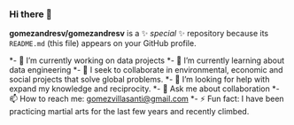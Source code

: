 ### Hi there 👋


**gomezandresv/gomezandresv** is a ✨ _special_ ✨ repository because its `README.md` (this file) appears on your GitHub profile.


*- 🔭 I’m currently working on data projects
*- 🌱 I’m currently learning about data engineering
*- 👯 I seek to collaborate in environmental, economic and social projects that solve global problems.
*- 🤔 I’m looking for help with expand my knowledge and reciprocity.
*- 💬 Ask me about collaboration
*- 📫 How to reach me: gomezvillasanti@gmail.com
*- ⚡ Fun fact: I have been practicing martial arts for the last few years and recently climbed.

